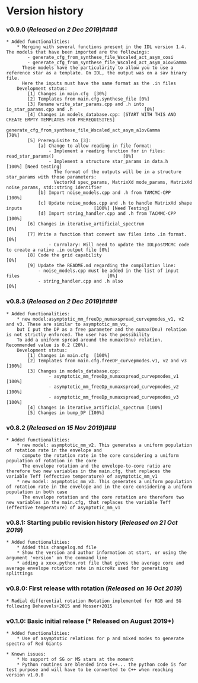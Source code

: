 # Version history #

### v0.9.0 (*Released on 2 Dec 2019*)####
	* Added functionalities:
		* Merging with several functions present in the IDL version 1.4. The models that have been imported are the followings:
			- generate_cfg_from_synthese_file_Wscaled_act_asym_cosi
			- generate_cfg_from_synthese_file_Wscaled_act_asym_a1ovGamma
		  These models have the particularity to allow you to use a reference star as a template. On IDL, the output was on a sav binary file.
		  Here the inputs must have the same format as the .in files
		Development status: 
			[1] Changes in main.cfg  [30%]
			[2] Templates from main.cfg.synthese_file [0%]
			[3] Rename write_star_params.cpp and .h into io_star_params.cpp and .h 							 [0%]
			[4] Changes in models_database.cpp: [START WITH THIS AND CREATE EMPTY TEMPLATES FOR PREREQUISITES]
					- generate_cfg_from_synthese_file_Wscaled_act_asym_a1ovGamma							 [70%]
			[5] Prerequisite to [3]: 
				[a] Change to allow reading in file format:
					- Implement a reading function for in files: read_star_params() 						 [0%]
					- Implement a structure star_params in data.h   										[100%] [Need testing]
	                  The format of the outputs will be in a structure star_params with those parameters: 
			          VectorXd spec_params, MatrixXd mode_params, MatrixXd noise_params, std::string identifier
			    [b] Import noise_models.cpp and .h from TAMCMC-CPP 											[100%]
			    [c] Update noise_modes.cpp and .h to handle MatrixXd shape inputs 							[100%] [Need Testing]
			    [d] Import string_handler.cpp and .h from TACMMC-CPP										[100%]
			[6] Changes in iterative_artificial_spectrum 													[0%]
			[7] Write a function that convert sav files into .in format. 									[0%]
					- Corrolary: Will need to update the IDLpostMCMC code to create a native .in output file [0%]
			[8] Code the grid capability 																	[0%]
			[9] Update the README.md regarding the compilation line: 
				- noise_models.cpp must be added in the list of input files 								[0%]
				- string_handler.cpp and .h also 															[0%]
			
### v0.8.3 (*Released on 2 Dec 2019*)####
	* Added functionalities:
		* new model:asymptotic_mm_freeDp_numaxspread_curvepmodes_v1, v2 and v3. These are similar to asymptotic_mm_vx, 
		but I put the DP as a free parameter and the numax(Dnu) relation is not strictly enforced. The user has the possibility 
		To add a uniform spread around the numax(Dnu) relation. Recommended value is 0.2 (20%).
		Development status: 
			[1] Changes in main.cfg  [100%]
			[2] Templates from main.cfg.freeDP_curvepmodes.v1, v2 and v3 [100%]
			[3] Changes in models_database.cpp:
					- asymptotic_mm_freeDp_numaxspread_curvepmodes_v1 [100%]
					- asymptotic_mm_freeDp_numaxspread_curvepmodes_v2 [100%]
					- asymptotic_mm_freeDp_numaxspread_curvepmodes_v3 [100%]
			[4] Changes in iterative_artificial_spectrum [100%]
			[5] Changes in bump_DP [100%]
			
### v0.8.2 (*Released on 15 Nov 2019*)###
	* Added functionalities:
		* new model: asymptotic_mm_v2. This generates a uniform population of rotation rate in the envelope and 
		  compute the rotation rate in the core considering a uniform population of rotation in the core
		  The envelope rotation and the envelope-to-core ratio are therefore two new variables in the main.cfg, that replaces the variable Teff (effective temperature) of asymptotic_mm_v1
		* new model: asymptotic_mm_v3. This generates a uniform population of rotation rate in the envelope and in the core considering a uniform population in both case
		  The envelope rotation and the core rotation are therefore two new variables in the main.cfg, that replaces the variable Teff (effective temperature) of asymptotic_mm_v1

### v0.8.1: Starting public revision history (*Released on 21 Oct 2019*) ### 

	* Added functionalities:
        * Added this changelog.md file
		* Show the version and author information at start, or using the argument 'version' on the command line
		* adding a xxxx.python.rot file that gives the average core and average envelope rotation rate in microHz used for generating splittings

### v0.8.0: First release with rotation (*Released on 16 Oct 2019*) ### 

	* Radial differential rotation Rotation implemented for RGB and SG following Deheuvels+2015 and Mosser+2015
	
### v0.1.0: Basic initial release (* Released on August 2019*) ###
	
	* Added functionalities:
		* Use of asymptotic relations for p and mixed modes to generate spectra of Red Giants
	
	* Known issues: 
		* No support of SG or MS stars at the moment
		* Python routines are blended into C++... the python code is for test purpose and will have to be converted to C++ when reaching version v1.0.0
